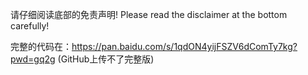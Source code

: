 请仔细阅读底部的免责声明!
Please read the disclaimer at the bottom carefully!

完整的代码在：https://pan.baidu.com/s/1qdON4yijFSZV6dComTy7kg?pwd=gq2g (GitHub上传不了完整版)

